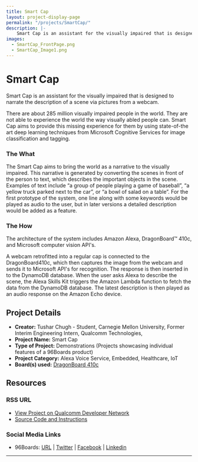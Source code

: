 ```yaml
---
title: Smart Cap
layout: project-display-page
permalink: "/projects/SmartCap/"
description: |-
    Smart Cap is an assistant for the visually impaired that is designed to narrate the description of a scene via pictures from a webcam.
images:
  - SmartCap_FrontPage.png
  - SmartCap_Image1.png
---
```

# Smart Cap

Smart Cap is an assistant for the visually impaired that is designed to narrate the description of a scene via pictures from a webcam.

There are about 285 million visually impaired people in the world. They are not able to experience the world the way visually abled people can. Smart Cap aims to provide this missing experience for them by using state-of-the art deep learning techniques from Microsoft Cognitive Services for image classification and tagging.

### The What

The Smart Cap aims to bring the world as a narrative to the visually impaired. This narrative is generated by converting the scenes in front of the person to text, which describes the important objects in the scene. Examples of text include “a group of people playing a game of baseball”, “a yellow truck parked next to the car”, or “a bowl of salad on a table”.  For the first prototype of the system, one line along with some keywords would be played as audio to the user, but in later versions a detailed description would be added as a feature.

### The How

The architecture of the system includes Amazon Alexa, DragonBoard™ 410c, and Microsoft computer vision API's.

A webcam retrofitted into a regular cap is connected to the DragonBoard410c, which then captures the image from the webcam and sends it to Microsoft API's for recognition.  The response is then inserted in to the DynamoDB database. When the user asks Alexa to describe the scene, the Alexa Skills Kit triggers the Amazon Lambda function to fetch the data from the DynamoDB database. The latest description is then played as an audio response on the Amazon Echo device.

## Project Details

- **Creator:** Tushar Chugh - Student, Carnegie Mellon University, Former Interim Engineering Intern, Qualcomm Technologies,
- **Project Name:** Smart Cap
- **Type of Project:** Demonstrations (Projects showcasing individual features of a 96Boards product)
- **Project Category:** Alexa Voice Service, Embedded, Healthcare, IoT
- **Board(s) used:** [DragonBoard 410c](https://www.96boards.org/product/dragonboard410c/)

## Resources

### RSS URL

- [View Project on Qualcomm Developer Network](https://developer.qualcomm.com/project/smart-cap)
- [Source Code and Instructions](https://github.com/TusharChugh/SmartCap)

### Social Media Links

- 96Boards: [URL](https://www.96boards.org/) &#124; [Twitter](https://twitter.com/96boards) &#124; [Facebook](https://www.facebook.com/96Boards) &#124; [Linkedin](https://www.linkedin.com/showcase/6637095/)

***
